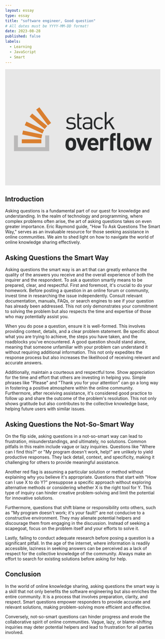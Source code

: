 ```yaml
---
layout: essay
type: essay
title: "software engineer, Good question"
# All dates must be YYYY-MM-DD format!
date: 2023-08-28
published: false
labels:
  - Learning
  - JavaScript
  - Smart
---
```


<img width="600px" class="rounded float-start pe-4" src="../img/travel/stackoverflow1.png">




## Introduction
Asking questions is a fundamental part of our quest for knowledge and understanding. In the realm of technology and programming, where complex problems often arise, the art of asking questions takes on even greater importance. Eric Raymond guide, "How To Ask Questions The Smart Way," serves as an invaluable resource for those seeking assistance in online communities. We aim to shed light on how to navigate the world of online knowledge sharing effectively.
 

## Asking Questions the Smart Way

Asking questions the smart way is an art that can greatly enhance the quality of the answers you receive and the overall experience of both the inquirer and the respondent. To ask a question smartly means to be prepared, clear, and respectful. First and foremost, it's crucial to do your homework. Before posting a question in an online forum or community, invest time in researching the issue independently. Consult relevant documentation, manuals, FAQs, or search engines to see if your question has already been addressed. This not only demonstrates your commitment to solving the problem but also respects the time and expertise of those who may potentially assist you.

When you do pose a question, ensure it is well-formed. This involves providing context, details, and a clear problem statement. Be specific about what you are trying to achieve, the steps you have taken, and the roadblocks you've encountered. A good question should stand alone, meaning that someone unfamiliar with your problem can understand it without requiring additional information. This not only expedites the response process but also increases the likelihood of receiving relevant and accurate answers.

Additionally, maintain a courteous and respectful tone. Show appreciation for the time and effort that others are investing in helping you. Simple phrases like "Please" and "Thank you for your attention" can go a long way in fostering a positive atmosphere within the online community. Furthermore, after receiving assistance, it's considered good practice to follow up and share the outcome of the problem's resolution. This not only shows gratitude but also contributes to the collective knowledge base, helping future users with similar issues.

[Example of good question]: [https://stackoverflow.com/questions/76976249/warning-text-content-did-not-match-server-562-client-563-when-creating-a]

## Asking Questions the Not-So-Smart Way

On the flip side, asking questions in a not-so-smart way can lead to frustration, misunderstandings, and ultimately, no solutions. Common pitfalls in this realm include vague or lazy inquiries. Questions like "Where can I find this?" or "My program doesn't work, help!" are unlikely to yield productive responses. They lack detail, context, and specificity, making it challenging for others to provide meaningful assistance.

Another red flag is assuming a particular solution or method without explaining why you believe it's appropriate. Questions that start with "How can I use X to do Y?" presuppose a specific approach without exploring alternative methods or considering whether X is the right tool for Y. This type of inquiry can hinder creative problem-solving and limit the potential for innovative solutions.

Furthermore, questions that shift blame or responsibility onto others, such as "My program doesn't work; it's your fault!" are not conducive to a constructive environment. They may alienate potential helpers and discourage them from engaging in the discussion. Instead of seeking a scapegoat, focus on the problem itself and your efforts to solve it.

Lastly, failing to conduct adequate research before posing a question is a significant pitfall. In the age of the internet, where information is readily accessible, laziness in seeking answers can be perceived as a lack of respect for the collective knowledge of the community. Always make an effort to search for existing solutions before asking for help.

[Example of not smart question]: [https://stackoverflow.com/questions/77031215/adding-onclick-event-in-a-javascript-class-not-working]

## Conclusion

In the world of online knowledge sharing, asking questions the smart way is a skill that not only benefits the software engineering  but also enriches the entire community. It is a process that involves preparation, clarity, and respect. Smart questions empower responders to provide accurate and relevant solutions, making problem-solving more efficient and effective.

Conversely, not-so-smart questions can hinder progress and erode the collaborative spirit of online communities. Vague, lazy, or blame-shifting inquiries may deter potential helpers and lead to frustration for all parties involved.

